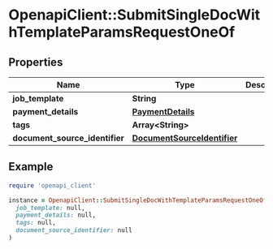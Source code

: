 # OpenapiClient::SubmitSingleDocWithTemplateParamsRequestOneOf

## Properties

| Name | Type | Description | Notes |
| ---- | ---- | ----------- | ----- |
| **job_template** | **String** |  |  |
| **payment_details** | [**PaymentDetails**](PaymentDetails.md) |  |  |
| **tags** | **Array&lt;String&gt;** |  | [optional] |
| **document_source_identifier** | [**DocumentSourceIdentifier**](DocumentSourceIdentifier.md) |  |  |

## Example

```ruby
require 'openapi_client'

instance = OpenapiClient::SubmitSingleDocWithTemplateParamsRequestOneOf.new(
  job_template: null,
  payment_details: null,
  tags: null,
  document_source_identifier: null
)
```

